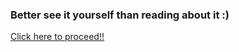 <h3>Better see it yourself than reading about it :)</h3>
<a href="https://kabhishek-production.up.railway.app/">Click here to proceed!!</a>
